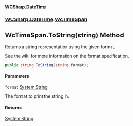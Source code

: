 #### [WCSharp.DateTime](README.md 'README')
### [WCSharp.DateTime](WCSharp.DateTime.md 'WCSharp.DateTime').[WcTimeSpan](WCSharp.DateTime.WcTimeSpan.md 'WCSharp.DateTime.WcTimeSpan')

## WcTimeSpan.ToString(string) Method

Returns a string representation using the given format.  
  
See the wiki for more information on the format specification.

```csharp
public string ToString(string format);
```
#### Parameters

<a name='WCSharp.DateTime.WcTimeSpan.ToString(string).format'></a>

`format` [System.String](https://docs.microsoft.com/en-us/dotnet/api/System.String 'System.String')

The format to print the string in.

#### Returns
[System.String](https://docs.microsoft.com/en-us/dotnet/api/System.String 'System.String')